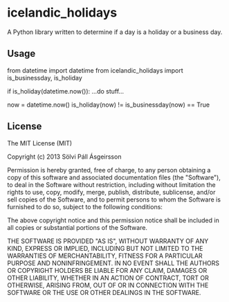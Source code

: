 # icelandic_holidays

A Python library written to determine if a day is a holiday or a business day.

## Usage

from datetime import datetime
from icelandic_holidays import is_businessday, is_holiday

if is_holiday(datetime.now()):
   ...do stuff...

now = datetime.now()
is_holiday(now) != is_businessday(now) == True

## License

The MIT License (MIT)

Copyright (c) 2013 Sölvi Páll Ásgeirsson

Permission is hereby granted, free of charge, to any person obtaining a copy
of this software and associated documentation files (the "Software"), to deal
in the Software without restriction, including without limitation the rights
to use, copy, modify, merge, publish, distribute, sublicense, and/or sell
copies of the Software, and to permit persons to whom the Software is
furnished to do so, subject to the following conditions:

The above copyright notice and this permission notice shall be included in
all copies or substantial portions of the Software.

THE SOFTWARE IS PROVIDED "AS IS", WITHOUT WARRANTY OF ANY KIND, EXPRESS OR
IMPLIED, INCLUDING BUT NOT LIMITED TO THE WARRANTIES OF MERCHANTABILITY,
FITNESS FOR A PARTICULAR PURPOSE AND NONINFRINGEMENT. IN NO EVENT SHALL THE
AUTHORS OR COPYRIGHT HOLDERS BE LIABLE FOR ANY CLAIM, DAMAGES OR OTHER
LIABILITY, WHETHER IN AN ACTION OF CONTRACT, TORT OR OTHERWISE, ARISING FROM,
OUT OF OR IN CONNECTION WITH THE SOFTWARE OR THE USE OR OTHER DEALINGS IN
THE SOFTWARE.
